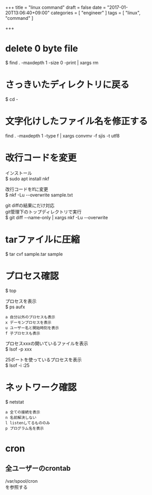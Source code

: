 +++
title = "linux command"
draft = false
date = "2017-01-20T13:06:40+09:00"
categories = [ "engineer" ]
tags = [ "linux", "command" ]

+++

# delete 0 byte file

$ find . -maxdepth 1 -size 0 -print | xargs rm

# さっきいたディレクトリに戻る

$ cd -

# 文字化けしたファイル名を修正する

find . -maxdepth 1 -type f | xargs convmv -f sjis -t utf8

# 改行コードを変更

インストール  
$ sudo apt install nkf  

改行コードをlfに変更  
$ nkf -Lu --overwrite sample.txt  

git diffの結果にだけ対応  
git管理下のトップディレクトリで実行  
$ git diff --name-only | xargs nkf -Lu --overwrite  

# tarファイルに圧縮

$ tar cvf sample.tar sample

# プロセス確認

$ top  

プロセスを表示  
$ ps aufx  

```
a 自分以外のプロセスも表示
x デーモンプロセスを表示
u ユーザー名と開始時刻を表示
f 子プロセスも表示
```

プロセスxxxの開いているファイルを表示  
$ lsof -p xxx  

25ポートを使っているプロセスを表示  
$ lsof -i :25  

# ネットワーク確認

$ netstat

```
a 全ての接続を表示
n 名前解決しない
l listenしてるもののみ
p プログラム名を表示
```

# cron

## 全ユーザーのcrontab

/var/spool/cron  
を参照する

